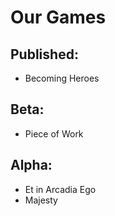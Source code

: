 Our Games
=========

Published:
----------

 - Becoming Heroes

Beta:
-----

 - Piece of Work

Alpha:
------

 - Et in Arcadia Ego
 - Majesty
